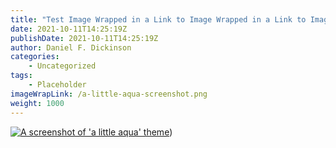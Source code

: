```yaml
---
title: "Test Image Wrapped in a Link to Image Wrapped in a Link to Image"
date: 2021-10-11T14:25:19Z
publishDate: 2021-10-11T14:25:19Z
author: Daniel F. Dickinson
categories:
    - Uncategorized
tags:
    - Placeholder
imageWrapLink: /a-little-aqua-screenshot.png
weight: 1000
---
```


[![A screenshot of 'a little aqua' theme](/a-little-aqua-screenshot.png)](/a-little-aqua-screenshot.png))
